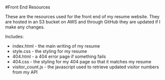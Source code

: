 #Front End Resources

These are the resources used for the front end of my resume website. They are hosted in an S3 bucket on AWS and through GitHub they are updated if I make any changes. 

Includes:

- index.html - the main writing of my resume
- style.css - the styling for my resume
- 404.html - a 404 error page if something fails
- 404.css - the styling for my 404 page so that it matches my resume
- visitor_count.js - the javascript used to retrieve updated visitor numbers from my API
